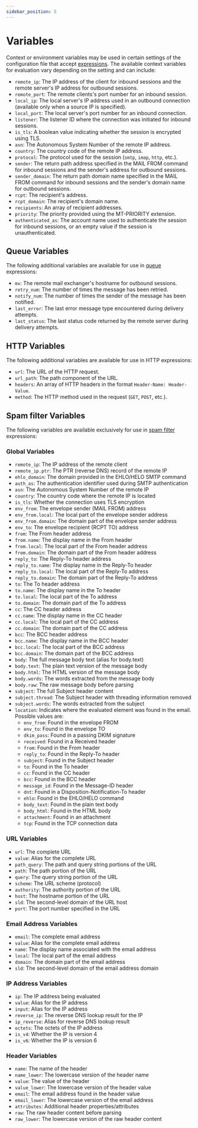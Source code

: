 ```yaml
---
sidebar_position: 5
---
```


# Variables

Context or environment variables may be used in certain settings of the configuration file that accept [expressions](/docs/configuration/expressions/overview). The available context variables for evaluation vary depending on the setting and can include:

- `remote_ip`: The IP address of the client for inbound sessions and the remote server's IP address for outbound sessions.
- `remote_port`: The remote clients's port number for an inbound session.
- `local_ip`: The local server's IP address used in an outbound connection (available only when a source IP is specified).
- `local_port`: The local server's port number for an inbound connection.
- `listener`: The listener ID where the connection was initiated for inbound sessions.
- `is_tls`: A boolean value indicating whether the session is encrypted using TLS.
- `asn`: The Autonomous System Number of the remote IP address.
- `country`: The country code of the remote IP address.
- `protocol`: The protocol used for the session (`smtp`, `imap`, `http`, etc.).
- `sender`: The return path address specified in the MAIL FROM command for inbound sessions and the sender's address for outbound sessions.
- `sender_domain`: The return path domain name specified in the MAIL FROM command for inbound sessions and the sender's domain name for outbound sessions.
- `rcpt`: The recipient's address.
- `rcpt_domain`: The recipient's domain name.
- `recipients`: An array of recipient addresses.
- `priority`: The priority provided using the MT-PRIORITY extension.
- `authenticated_as`: The account name used to authenticate the session for inbound sessions, or an empty value if the session is unauthenticated.

## Queue Variables

The following additional variables are available for use in [queue](/docs/mta/queue/overview) expressions:

- `mx`: The remote mail exchanger's hostname for outbound sessions.
- `retry_num`: The number of times the message has been retried.
- `notify_num`: The number of times the sender of the message has been notified.
- `last_error`: The last error message type encountered during delivery attempts.
- `last_status`: The last status code returned by the remote server during delivery attempts.

## HTTP Variables

The following additional variables are available for use in HTTP expressions:

- `url`: The URL of the HTTP request.
- `url_path`: The path component of the URL.
- `headers`: An array of HTTP headers in the format `Header-Name: Header-Value`.
- `method`: The HTTP method used in the request (`GET`, `POST`, etc.).

## Spam filter Variables

The following variables are available exclusively for use in [spam filter](/docs/spamfilter/overview) expressions:

### Global Variables
- `remote_ip`: The IP address of the remote client
- `remote_ip.ptr`: The PTR (reverse DNS) record of the remote IP
- `ehlo_domain`: The domain provided in the EHLO/HELO SMTP command
- `auth_as`: The authentication identifier used during SMTP authentication
- `asn`: The Autonomous System Number of the remote IP
- `country`: The country code where the remote IP is located
- `is_tls`: Whether the connection uses TLS encryption
- `env_from`: The envelope sender (MAIL FROM) address
- `env_from.local`: The local part of the envelope sender address
- `env_from.domain`: The domain part of the envelope sender address
- `env_to`: The envelope recipient (RCPT TO) address
- `from`: The From header address
- `from.name`: The display name in the From header
- `from.local`: The local part of the From header address
- `from.domain`: The domain part of the From header address
- `reply_to`: The Reply-To header address
- `reply_to.name`: The display name in the Reply-To header
- `reply_to.local`: The local part of the Reply-To address
- `reply_to.domain`: The domain part of the Reply-To address
- `to`: The To header address
- `to.name`: The display name in the To header
- `to.local`: The local part of the To address
- `to.domain`: The domain part of the To address
- `cc`: The CC header address
- `cc.name`: The display name in the CC header
- `cc.local`: The local part of the CC address
- `cc.domain`: The domain part of the CC address
- `bcc`: The BCC header address
- `bcc.name`: The display name in the BCC header
- `bcc.local`: The local part of the BCC address
- `bcc.domain`: The domain part of the BCC address
- `body`: The full message body text (alias for body.text)
- `body.text`: The plain text version of the message body
- `body.html`: The HTML version of the message body
- `body.words`: The words extracted from the message body
- `body.raw`: The raw message body before parsing
- `subject`: The full Subject header content
- `subject.thread`: The Subject header with threading information removed
- `subject.words`: The words extracted from the subject
- `location`: Indicates where the evaluated element was found in the email. Possible values are:
  - `env_from`: Found in the envelope FROM
  - `env_to`: Found in the envelope TO
  - `dkim_pass`: Found in a passing DKIM signature
  - `received`: Found in a Received header
  - `from`: Found in the From header
  - `reply_to`: Found in the Reply-To header
  - `subject`: Found in the Subject header
  - `to`: Found in the To header
  - `cc`: Found in the CC header
  - `bcc`: Found in the BCC header
  - `message_id`: Found in the Message-ID header
  - `dnt`: Found in a Disposition-Notification-To header
  - `ehlo`: Found in the EHLO/HELO command
  - `body_text`: Found in the plain text body
  - `body_html`: Found in the HTML body
  - `attachment`: Found in an attachment
  - `tcp`: Found in the TCP connection data

### URL Variables
- `url`: The complete URL
- `value`: Alias for the complete URL
- `path_query`: The path and query string portions of the URL
- `path`: The path portion of the URL
- `query`: The query string portion of the URL
- `scheme`: The URL scheme (protocol)
- `authority`: The authority portion of the URL
- `host`: The hostname portion of the URL
- `sld`: The second-level domain of the URL host
- `port`: The port number specified in the URL

### Email Address Variables
- `email`: The complete email address
- `value`: Alias for the complete email address
- `name`: The display name associated with the email address
- `local`: The local part of the email address
- `domain`: The domain part of the email address
- `sld`: The second-level domain of the email address domain

### IP Address Variables
- `ip`: The IP address being evaluated
- `value`: Alias for the IP address
- `input`: Alias for the IP address
- `reverse_ip`: The reverse DNS lookup result for the IP
- `ip_reverse`: Alias for reverse DNS lookup result
- `octets`: The octets of the IP address
- `is_v4`: Whether the IP is version 4
- `is_v6`: Whether the IP is version 6

### Header Variables
- `name`: The name of the header
- `name_lower`: The lowercase version of the header name
- `value`: The value of the header
- `value_lower`: The lowercase version of the header value
- `email`: The email address found in the header value
- `email_lower`: The lowercase version of the email address
- `attributes`: Additional header properties/attributes
- `raw`: The raw header content before parsing
- `raw_lower`: The lowercase version of the raw header content
